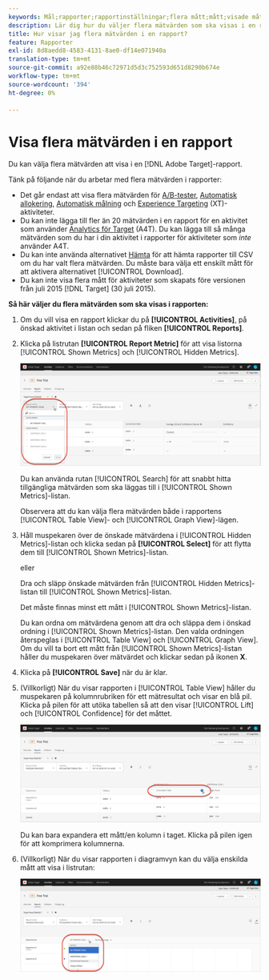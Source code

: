 ```yaml
---
keywords: Mål;rapporter;rapportinställningar;flera mått;mått;visade mått;dolda mått
description: Lär dig hur du väljer flera mätvärden som ska visas i en rapport med Adobe Target.
title: Hur visar jag flera mätvärden i en rapport?
feature: Rapporter
exl-id: 8d8aedd8-4583-4131-8ae0-df14e071940a
translation-type: tm+mt
source-git-commit: a92e88b46c72971d5d3c752593d651d8290b674e
workflow-type: tm+mt
source-wordcount: '394'
ht-degree: 0%

---
```


# Visa flera mätvärden i en rapport

Du kan välja flera mätvärden att visa i en [!DNL Adobe Target]-rapport.

Tänk på följande när du arbetar med flera mätvärden i rapporter:

* Det går endast att visa flera mätvärden för [A/B-tester](/help/c-activities/t-test-ab/test-ab.md), [Automatisk allokering](/help/c-activities/automated-traffic-allocation/automated-traffic-allocation.md), [Automatisk målning](/help/c-activities/auto-target/auto-target-to-optimize.md) och [Experience Targeting](/help/c-activities/t-experience-target/experience-target.md) (XT)-aktiviteter.
* Du kan inte lägga till fler än 20 mätvärden i en rapport för en aktivitet som använder [Analytics för Target](/help/c-integrating-target-with-mac/a4t/a4t.md) (A4T). Du kan lägga till så många mätvärden som du har i din aktivitet i rapporter för aktiviteter som *inte* använder A4T.
* Du kan inte använda alternativet [Hämta](/help/c-reports/downloading-data-in-csv-file.md) för att hämta rapporter till CSV om du har valt flera mätvärden. Du måste bara välja ett enskilt mått för att aktivera alternativet [!UICONTROL Download].
* Du kan inte visa flera mått för aktiviteter som skapats före versionen från juli 2015 [!DNL Target] (30 juli 2015).

**Så här väljer du flera mätvärden som ska visas i rapporten:**

1. Om du vill visa en rapport klickar du på **[!UICONTROL Activities]**, på önskad aktivitet i listan och sedan på fliken **[!UICONTROL Reports]**.
1. Klicka på listrutan **[!UICONTROL Report Metric]** för att visa listorna [!UICONTROL Shown Metrics] och [!UICONTROL Hidden Metrics].

   ![](assets/multiple_metrics.png)

   Du kan använda rutan [!UICONTROL Search] för att snabbt hitta tillgängliga mätvärden som ska läggas till i [!UICONTROL Shown Metrics]-listan.

   Observera att du kan välja flera mätvärden både i rapportens [!UICONTROL Table View]- och [!UICONTROL Graph View]-lägen.

1. Håll muspekaren över de önskade mätvärdena i [!UICONTROL Hidden Metrics]-listan och klicka sedan på **[!UICONTROL Select]** för att flytta dem till [!UICONTROL Shown Metrics]-listan.

   eller

   Dra och släpp önskade mätvärden från [!UICONTROL Hidden Metrics]-listan till [!UICONTROL Shown Metrics]-listan.

   Det måste finnas minst ett mått i [!UICONTROL Shown Metrics]-listan.

   Du kan ordna om mätvärdena genom att dra och släppa dem i önskad ordning i [!UICONTROL Shown Metrics]-listan. Den valda ordningen återspeglas i [!UICONTROL Table View] och [!UICONTROL Graph View]. Om du vill ta bort ett mått från [!UICONTROL Shown Metrics]-listan håller du muspekaren över mätvärdet och klickar sedan på ikonen **X**.

1. Klicka på **[!UICONTROL Save]** när du är klar.
1. (Villkorligt) När du visar rapporten i [!UICONTROL Table View] håller du muspekaren på kolumnrubriken för ett mätresultat och visar en blå pil. Klicka på pilen för att utöka tabellen så att den visar [!UICONTROL Lift] och [!UICONTROL Confidence] för det måttet.

   ![](assets/multiple_metrics_table.png)

   Du kan bara expandera ett mått/en kolumn i taget. Klicka på pilen igen för att komprimera kolumnerna.

1. (Villkorligt) När du visar rapporten i diagramvyn kan du välja enskilda mått att visa i listrutan:

   ![](assets/multiple_metrics_graph.png)
